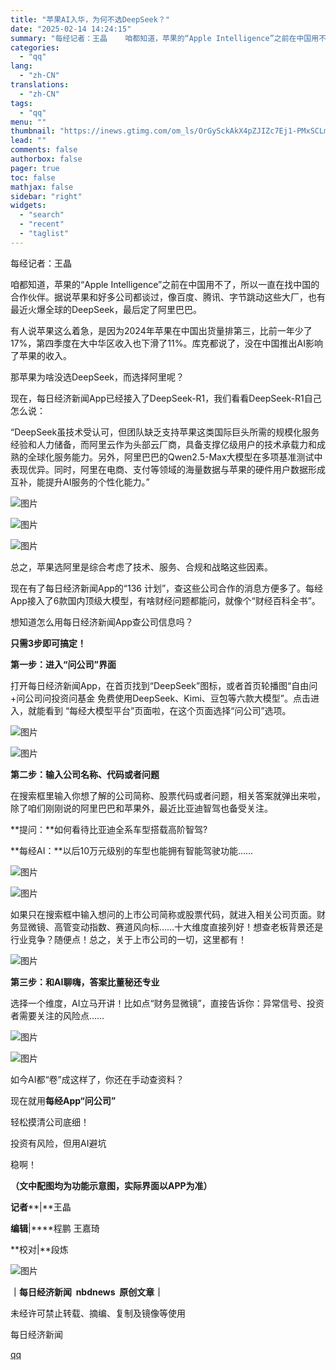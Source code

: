 ```yaml
---
title: "苹果AI入华，为何不选DeepSeek？"
date: "2025-02-14 14:24:15"
summary: "每经记者：王晶    咱都知道，苹果的“Apple Intelligence”之前在中国用不了，所以..."
categories:
  - "qq"
lang:
  - "zh-CN"
translations:
  - "zh-CN"
tags:
  - "qq"
menu: ""
thumbnail: "https://inews.gtimg.com/om_ls/OrGySckAkX4pZJIZc7Ej1-PMxSCLm533OsOKEJgNNuLkMAA_640360/0"
lead: ""
comments: false
authorbox: false
pager: true
toc: false
mathjax: false
sidebar: "right"
widgets:
  - "search"
  - "recent"
  - "taglist"
---
```


每经记者：王晶

咱都知道，苹果的“Apple Intelligence”之前在中国用不了，所以一直在找中国的合作伙伴。据说苹果和好多公司都谈过，像百度、腾讯、字节跳动这些大厂，也有最近火爆全球的DeepSeek，最后定了阿里巴巴。

有人说苹果这么着急，是因为2024年苹果在中国出货量排第三，比前一年少了17%，第四季度在大中华区收入也下滑了11%。库克都说了，没在中国推出AI影响了苹果的收入。

那苹果为啥没选DeepSeek，而选择阿里呢？

现在，每日经济新闻App已经接入了DeepSeek-R1，我们看看DeepSeek-R1自己怎么说：

“DeepSeek虽技术受认可，但团队缺乏支持苹果这类国际巨头所需的规模化服务经验和人力储备，而阿里云作为头部云厂商，具备支撑亿级用户的技术承载力和成熟的全球化服务能力。另外，阿里巴巴的Qwen2.5-Max大模型在多项基准测试中表现优异。同时，阿里在电商、支付等领域的海量数据与苹果的硬件用户数据形成互补，能提升AI服务的个性化能力。”

![图片](https://inews.gtimg.com/om_bt/OZfPKzTPuM5P_bg0FKHwzJ4qtprmfsxTWblItQNEjpZLMAA/641)

![图片](https://inews.gtimg.com/om_bt/OfzffjjvQlKayjT5RzWVAmyQOZKeUHPxxG2PYVmtdq6hsAA/641)

![图片](https://inews.gtimg.com/om_bt/OYnr9WSrdBWL-oHbMH0zTahPyDa4CJP4tOjFOwAqtCqSgAA/641)

总之，苹果选阿里是综合考虑了技术、服务、合规和战略这些因素。

现在有了每日经济新闻App的“136 计划”，查这些公司合作的消息方便多了。每经App接入了6款国内顶级大模型，有啥财经问题都能问，就像个“财经百科全书”。

想知道怎么用每日经济新闻App查公司信息吗？

**只需3步即可搞定！**

**第一步：进入“问公司”界面**

打开每日经济新闻App，在首页找到“DeepSeek”图标，或者首页轮播图“自由问+问公司问投资问基金 免费使用DeepSeek、Kimi、豆包等六款大模型”。点击进入，就能看到 “每经大模型平台”页面啦，在这个页面选择“问公司”选项。

![图片](https://inews.gtimg.com/om_bt/OyJ9IjurEy1dju4NKeyApfLUuOnIQ9gNaAn0Jv3NEw5_sAA/641)

![图片](https://inews.gtimg.com/om_bt/OnS1IgeSxAO-_mB-eUf1ciHZIstgC5eFubN0FTgMN7fAsAA/641)

**第二步：输入公司名称、代码或者问题**

在搜索框里输入你想了解的公司简称、股票代码或者问题，相关答案就弹出来啦，除了咱们刚刚说的阿里巴巴和苹果外，最近比亚迪智驾也备受关注。

**提问：**如何看待比亚迪全系车型搭载高阶智驾?

**每经AI：**以后10万元级别的车型也能拥有智能驾驶功能……

![图片](https://inews.gtimg.com/om_bt/O1TeyAHae9GtTImWjqnlchh_xspw1ojoesfj15JeUaOdkAA/641)

![图片](https://inews.gtimg.com/om_bt/OIUhaQqBTPsiC7AreRn9CrRSblMPL7ILngkwBnjCHIn20AA/641)

如果只在搜索框中输入想问的上市公司简称或股票代码，就进入相关公司页面。财务显微镜、高管变动指数、赛道风向标……十大维度直接列好！想查老板背景还是行业竞争？随便点！总之，关于上市公司的一切，这里都有！

![图片](https://inews.gtimg.com/om_bt/OzLX7LJzS95MUp9uID9Q2nrt0DXIxQVVKIrDeFKMpYCl8AA/641)

**第三步：和AI聊嗨，答案比董秘还专业**

选择一个维度，AI立马开讲！比如点“财务显微镜”，直接告诉你：异常信号、投资者需要关注的风险点……

![图片](https://inews.gtimg.com/om_bt/OT0saQUmIBTkQgrY2s23A5Mw_9ox1C6q9gYUCEW6HJERgAA/641)

![图片](https://inews.gtimg.com/om_bt/OgcY5xPFg1xqf4UgTPI3x9Yx0m-jpYyDebcgFCau_Db8MAA/641)

如今AI都“卷”成这样了，你还在手动查资料？

现在就用**每经App“问公司”**

轻松摸清公司底细！

投资有风险，但用AI避坑

稳啊！

**（文中配图均为功能示意图，实际界面以APP为准）**

**记者****|**王晶

**编辑**|****程鹏 王嘉琦

**校对|**段炼

![图片](https://inews.gtimg.com/om_bt/OCvf9M8UiMLEzESFHyk05KlZioV_Pe9BDFoY4s5uLOKhEAA/641)

**｜每日经济新闻  nbdnews  原创文章｜**

未经许可禁止转载、摘编、复制及镜像等使用

  

每日经济新闻

[qq](https://new.qq.com/rain/a/20250214A04S1200)

